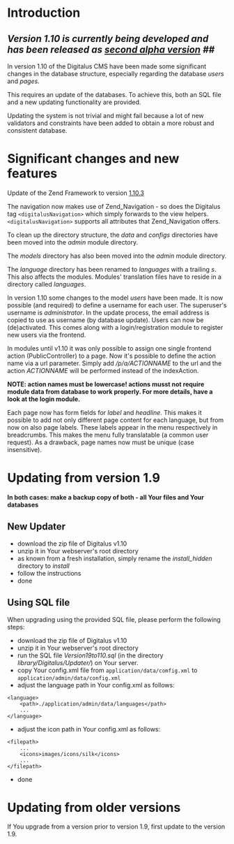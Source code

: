 # Introduction #
## _**Version 1.10 is currently being developed and has been released as [second alpha version](http://digitalus-cms.googlecode.com/files/digitalus_1.10.0_alpha2.zip)** ##_

In version 1.10 of the Digitalus CMS have been made some significant changes in the database structure, especially regarding the database _users_ and _pages_.

This requires an update of the databases.
To achieve this, both an SQL file and a new updating functionality are provided.

Updating the system is not trivial and might fail because a lot of new validators and constraints have been added to obtain a more robust and consistent database.

# Significant changes and new features #
Update of the Zend Framework to version [1.10.3](http://framework.zend.com/releases/ZendFramework-1.10.3/ZendFramework-1.10.3-minimal.zip)

The navigation now makes use of Zend\_Navigation - so does the Digitalus tag `<digitalusNavigation>` which simply forwards to the view helpers. `<digitalusNavigation>` supports all attributes that Zend\_Navigation offers.

To clean up the directory structure, the _data_ and _configs_ directories have been moved into the _admin_ module directory.

The _models_ directory has also been moved into the _admin_ module directory.

The _language_ directory has been renamed to _languages_ with a trailing _s_. This also affects the modules. Modules' translation files have to reside in a directory called _languages_.

In version 1.10 some changes to the model _users_ have been made. It is now possible (and required) to define a username for each user. The superuser's username is _administrator_.
In the update process, the email address is copied to use as username (by database update).
Users can now be (de)activated.
This comes along with a login/registration module to register new users via the frontend.

In modules until v1.10 it was only possible to assign one single frontend action (PublicController) to a page. Now it's possible to define the action name via a url parameter. Simply add _/p/a/ACTIONNAME_ to the url and the action _ACTIONNAME_ will be performed instead of the indexAction.

**NOTE: action names must be lowercase! actions musst not require module data from database to work properly. For more details, have a look at the login module.**

Each page now has form fields for _label_ and _headline_. This makes it possible to add not only different page content for each language, but from now on also page labels. These labels appear in the menu respectively in breadcrumbs. This makes the menu fully translatable (a common user request).
As a drawback, page names now must be unique (case insensitive).


# Updating from version 1.9 #
**In both cases: make a backup copy of both - all Your files and Your databases**

## New Updater ##
  * download the zip file of Digitalus v1.10
  * unzip it in Your webserver's root directory
  * as known from a fresh installation, simply rename the _install\_hidden_ directory to _install_
  * follow the instructions
  * done

## Using SQL file ##
When upgrading using the provided SQL file, please perform the following steps:
  * download the zip file of Digitalus v1.10
  * unzip it in Your webserver's root directory
  * run the SQL file _Version19to110.sql_ (in the directory _library/Digitalus/Updater/_) on Your server.
  * copy Your config.xml file from `application/data/comfig.xml` to `application/admin/data/config.xml`
  * adjust the language path in Your config.xml as follows:
```
<language>
    <path>./application/admin/data/languages</path>
    ...
</language>
```
  * adjust the icon path in Your config.xml as follows:
```
<filepath>
    ...
    <icons>images/icons/silk</icons>
    ...
</filepath>
```
  * done

# Updating from older versions #
If You upgrade from a version prior to version 1.9, first update to the version 1.9.
